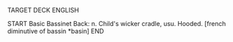 TARGET DECK
ENGLISH

START
Basic
Bassinet
Back: n. Child's wicker cradle, usu. Hooded. [french diminutive of bassin *basin]
END
